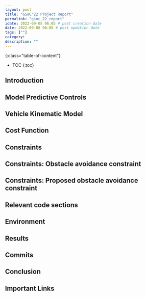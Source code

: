 ```yaml
---
layout: post
title: "GSoC'22 Project Report"
permalink: "gsoc_22_report"
idate: 2022-09-08 06:05 # post creation date
date: 2022-09-08 06:05 # post updation date
tags: [""]
category:
description: ""
---
```


{:class="table-of-content"}
* TOC 
{:toc}

## Introduction

## Model Predictive Controls

## Vehicle Kinematic Model

## Cost Function

## Constraints

## Constraints: Obstacle avoidance constraint

## Constraints: Proposed obstacle avoidance constraint

## Relevant code sections

## Environment

## Results

## Commits

## Conclusion

## Important Links
